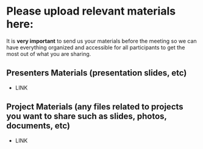 # Please upload relevant materials here:

It is **very important** to send us your materials before the meeting so we can have everything organized and accessible for all participants to get the most out of what you are sharing.

## Presenters Materials (presentation slides, etc) 

* LINK

## Project Materials (any files related to projects you want to share such as slides, photos, documents, etc)

* LINK
